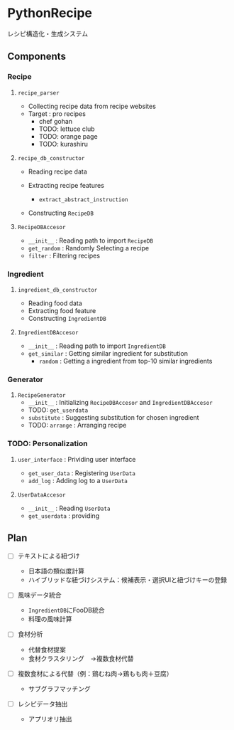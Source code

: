 # PythonRecipe

レシピ構造化・生成システム

## Components

### Recipe

1. `recipe_parser`
   * Collecting recipe data from recipe websites
   * Target : pro recipes
     * chef gohan
     * TODO: lettuce club
     * TODO: orange page
     * TODO: kurashiru

2. `recipe_db_constructor`
   * Reading recipe data
   * Extracting recipe features
     * `extract_abstract_instruction`

   * Constructing `RecipeDB`

3. `RecipeDBAccesor`
   * `__init__` : Reading path to import `RecipeDB`
   * `get_random` : Randomly Selecting a recipe
   * `filter` : Filtering recipes


### Ingredient

1. `ingredient_db_constructor`
   * Reading food data
   * Extracting food feature
   * Constructing `IngredientDB`

2. `IngredientDBAccesor`
   * `__init__` : Reading path to import `IngredientDB`
   * `get_similar` : Getting similar ingredient for substitution
     * `random` : Getting a ingredient from top-10 similar ingredients


### Generator

1. `RecipeGenerator`
   * `__init__` : Initializing `RecipeDBAccesor` and `IngredientDBAccesor`
   * TODO: `get_userdata`
   * `substitute` : Suggesting substitution for chosen ingredient
   * TODO: `arrange` : Arranging recipe


### TODO: Personalization

1. `user_interface` : Prividing user interface
   * `get_user_data` : Registering `UserData`
   * `add_log` : Adding log to a `UserData`

2. `UserDataAccesor`
   * `__init__` : Reading `UserData`
   * `get_userdata` : providing


## Plan

- [ ] テキストによる紐づけ
  * 日本語の類似度計算
  * ハイブリッドな紐づけシステム：候補表示・選択UIと紐づけキーの登録

- [ ] 風味データ統合
  * `IngredientDB`にFooDB統合
  * 料理の風味計算

- [ ] 食材分析
  * 代替食材提案
  * 食材クラスタリング　→複数食材代替

- [ ] 複数食材による代替（例：鶏むね肉→鶏もも肉＋豆腐）
  * サブグラフマッチング

- [ ] レシピデータ抽出
  * アプリオリ抽出

